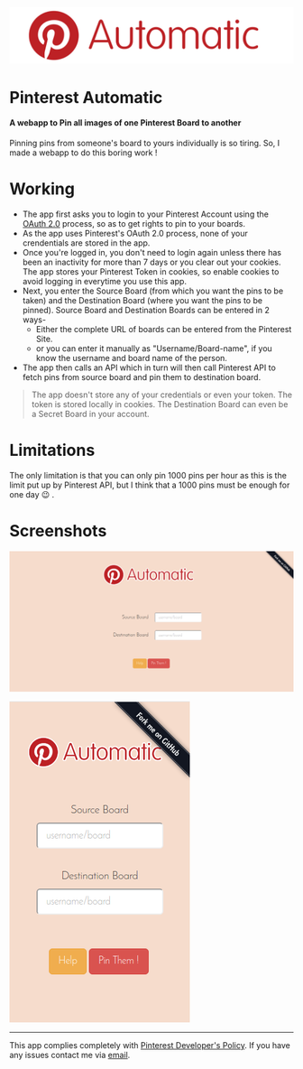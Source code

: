 ![PinterestAutomatic Logo](static/img/pinterest.png)
# Pinterest Automatic
#### A webapp to Pin all images of one Pinterest Board to another
Pinning pins from someone's board to yours individually is so tiring. So, I made a webapp to do this boring work !

# Working
* The app first asks you to login to your Pinterest Account using the [OAuth 2.0](href="http://oauth.net/documentation/") process, so as to get rights to pin to your boards.
* As the app uses Pinterest's OAuth 2.0 process, none of your crendentials are stored in the app.
* Once you're logged in, you don't need to login again unless there has been an inactivity for more than 7 days or you clear out your cookies. The app stores your Pinterest Token in cookies, so enable cookies to avoid logging in everytime you use this app.
* Next, you enter the Source Board (from which you want the pins to be taken) and the Destination Board (where you want the pins to be pinned). Source Board and Destination Boards can be entered in 2 ways-
  * Either the complete URL of boards can be entered from the Pinterest Site.
  * or you can enter it manually as "Username/Board-name", if you know the username and board name of the person.
* The app then calls an API which in turn will then call Pinterest API to fetch pins from source board and pin them to destination board.

> The app doesn't store any of your credentials or even your token. The token is stored locally in cookies.
> The Destination Board can even be a Secret Board in your account.

# Limitations
The only limitation is that you can only pin 1000 pins per hour as this is the limit put up by Pinterest API, but I think that a 1000 pins must be enough for one day :wink: .

# Screenshots
![Screenshot 1](static/img/ss/ss1.png)

![Screenshot 2](static/img/ss/ss2.png)

--------------------------
This app complies completely with [Pinterest Developer's Policy](https://developers.pinterest.com/policy/). If you have any issues contact me via [email](http://scr.im/3hmx).